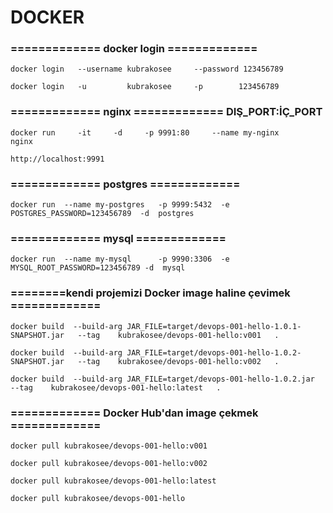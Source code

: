 # DOCKER

### ============= docker login =============
```
docker login   --username kubrakosee     --password 123456789

docker login   -u         kubrakosee     -p        123456789
```

### ============= nginx ============= DIŞ_PORT:İÇ_PORT
```
docker run     -it     -d     -p 9991:80     --name my-nginx      nginx
```
```
http://localhost:9991
```

### ============= postgres =============
```
docker run  --name my-postgres   -p 9999:5432  -e POSTGRES_PASSWORD=123456789  -d  postgres
```
###  ============= mysql =============
```
docker run  --name my-mysql      -p 9990:3306  -e MYSQL_ROOT_PASSWORD=123456789 -d  mysql
```
### ========kendi projemizi Docker image haline çevimek =============

```
docker build  --build-arg JAR_FILE=target/devops-001-hello-1.0.1-SNAPSHOT.jar   --tag    kubrakosee/devops-001-hello:v001   .
```
```
docker build  --build-arg JAR_FILE=target/devops-001-hello-1.0.2-SNAPSHOT.jar   --tag    kubrakosee/devops-001-hello:v002   .
```

```
docker build  --build-arg JAR_FILE=target/devops-001-hello-1.0.2.jar   --tag    kubrakosee/devops-001-hello:latest   .
```
### ============= Docker Hub'dan image çekmek =============
```
docker pull kubrakosee/devops-001-hello:v001

docker pull kubrakosee/devops-001-hello:v002

docker pull kubrakosee/devops-001-hello:latest

docker pull kubrakosee/devops-001-hello
```

